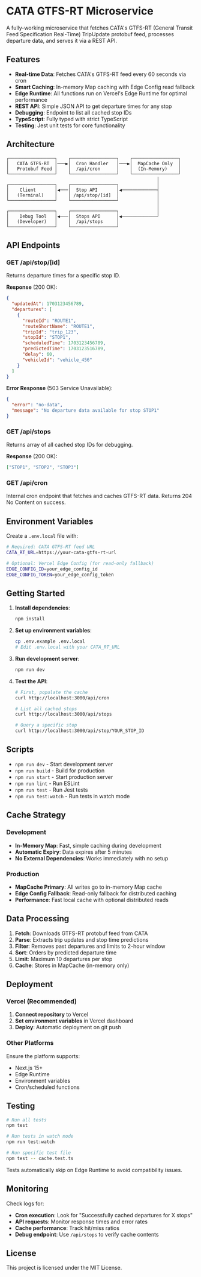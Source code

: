 # CATA GTFS-RT Microservice

A fully-working microservice that fetches CATA's GTFS-RT (General Transit Feed Specification Real-Time) TripUpdate protobuf feed, processes departure data, and serves it via a REST API.

## Features

- **Real-time Data**: Fetches CATA's GTFS-RT feed every 60 seconds via cron
- **Smart Caching**: In-memory Map caching with Edge Config read fallback
- **Edge Runtime**: All functions run on Vercel's Edge Runtime for optimal performance
- **REST API**: Simple JSON API to get departure times for any stop
- **Debugging**: Endpoint to list all cached stop IDs
- **TypeScript**: Fully typed with strict TypeScript
- **Testing**: Jest unit tests for core functionality

## Architecture

```
┌─────────────────┐    ┌─────────────────┐    ┌─────────────────┐
│   CATA GTFS-RT  │───▶│  Cron Handler   │───▶│  MapCache Only  │
│   Protobuf Feed │    │  /api/cron      │    │  (In-Memory)    │
└─────────────────┘    └─────────────────┘    └─────────────────┘
                                                        │
┌─────────────────┐    ┌─────────────────┐              │
│    Client       │◀───│  Stop API       │◀─────────────┤
│   (Terminal)    │    │ /api/stop/[id]  │              │
└─────────────────┘    └─────────────────┘              │
                                                        │
┌─────────────────┐    ┌─────────────────┐              │
│    Debug Tool   │◀───│  Stops API      │◀─────────────┘
│   (Developer)   │    │  /api/stops     │
└─────────────────┘    └─────────────────┘
```

## API Endpoints

### GET /api/stop/[id]

Returns departure times for a specific stop ID.

**Response** (200 OK):
```json
{
  "updatedAt": 1703123456789,
  "departures": [
    {
      "routeId": "ROUTE1",
      "routeShortName": "ROUTE1", 
      "tripId": "trip_123",
      "stopId": "STOP1",
      "scheduledTime": 1703123456789,
      "predictedTime": 1703123516789,
      "delay": 60,
      "vehicleId": "vehicle_456"
    }
  ]
}
```

**Error Response** (503 Service Unavailable):
```json
{
  "error": "no-data",
  "message": "No departure data available for stop STOP1"
}
```

### GET /api/stops

Returns array of all cached stop IDs for debugging.

**Response** (200 OK):
```json
["STOP1", "STOP2", "STOP3"]
```

### GET /api/cron

Internal cron endpoint that fetches and caches GTFS-RT data. Returns 204 No Content on success.

## Environment Variables

Create a `.env.local` file with:

```bash
# Required: CATA GTFS-RT feed URL
CATA_RT_URL=https://your-cata-gtfs-rt-url

# Optional: Vercel Edge Config (for read-only fallback)
EDGE_CONFIG_ID=your_edge_config_id
EDGE_CONFIG_TOKEN=your_edge_config_token
```

## Getting Started

1. **Install dependencies**:
   ```bash
   npm install
   ```

2. **Set up environment variables**:
   ```bash
   cp .env.example .env.local
   # Edit .env.local with your CATA_RT_URL
   ```

3. **Run development server**:
   ```bash
   npm run dev
   ```

4. **Test the API**:
   ```bash
   # First, populate the cache
   curl http://localhost:3000/api/cron
   
   # List all cached stops
   curl http://localhost:3000/api/stops
   
   # Query a specific stop
   curl http://localhost:3000/api/stop/YOUR_STOP_ID
   ```

## Scripts

- `npm run dev` - Start development server
- `npm run build` - Build for production
- `npm run start` - Start production server
- `npm run lint` - Run ESLint
- `npm run test` - Run Jest tests
- `npm run test:watch` - Run tests in watch mode

## Cache Strategy

### Development
- **In-Memory Map**: Fast, simple caching during development
- **Automatic Expiry**: Data expires after 5 minutes
- **No External Dependencies**: Works immediately with no setup

### Production
- **MapCache Primary**: All writes go to in-memory Map cache
- **Edge Config Fallback**: Read-only fallback for distributed caching
- **Performance**: Fast local cache with optional distributed reads

## Data Processing

1. **Fetch**: Downloads GTFS-RT protobuf feed from CATA
2. **Parse**: Extracts trip updates and stop time predictions
3. **Filter**: Removes past departures and limits to 2-hour window
4. **Sort**: Orders by predicted departure time
5. **Limit**: Maximum 10 departures per stop
6. **Cache**: Stores in MapCache (in-memory only)

## Deployment

### Vercel (Recommended)

1. **Connect repository** to Vercel
2. **Set environment variables** in Vercel dashboard
3. **Deploy**: Automatic deployment on git push

### Other Platforms

Ensure the platform supports:
- Next.js 15+
- Edge Runtime
- Environment variables
- Cron/scheduled functions

## Testing

```bash
# Run all tests
npm test

# Run tests in watch mode
npm run test:watch

# Run specific test file
npm test -- cache.test.ts
```

Tests automatically skip on Edge Runtime to avoid compatibility issues.

## Monitoring

Check logs for:
- **Cron execution**: Look for "Successfully cached departures for X stops"
- **API requests**: Monitor response times and error rates
- **Cache performance**: Track hit/miss ratios
- **Debug endpoint**: Use `/api/stops` to verify cache contents

## License

This project is licensed under the MIT License.
